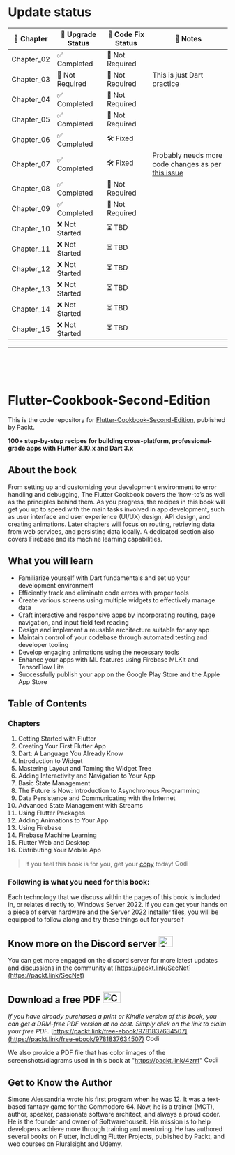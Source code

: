 # Update status

| 📘 Chapter      | 🔼 Upgrade Status | 🧩 Code Fix Status | 📝 Notes |
|-------------    |-------------------|--------------------|---------|
| Chapter_02      | ✅ Completed      | 🚫 Not Required   |         |
| Chapter_03      | 🚫 Not Required   | 🚫 Not Required   | This is just Dart practice        |
| Chapter_04      | ✅ Completed      | 🚫 Not Required   |         |
| Chapter_05      | ✅ Completed      | 🚫 Not Required   |         |
| Chapter_06      | ✅ Completed      | 🛠️ Fixed          |         |
| Chapter_07      | ✅ Completed      | 🛠️ Fixed          | Probably needs more code changes as per [this issue](https://github.com/PacktPublishing/Flutter-Cookbook-Second-Edition/issues/13)        |
| Chapter_08      | ✅ Completed      | 🚫 Not Required   |         |
| Chapter_09      | ✅ Completed      | 🚫 Not Required   |         |
| Chapter_10      | ❌ Not Started    | ⏳ TBD            |         |
| Chapter_11      | ❌ Not Started    | ⏳ TBD            |         |
| Chapter_12      | ❌ Not Started    | ⏳ TBD            |         |
| Chapter_13      | ❌ Not Started    | ⏳ TBD            |         |
| Chapter_14      | ❌ Not Started    | ⏳ TBD            |         |
| Chapter_15      | ❌ Not Started    | ⏳ TBD            |         |


<!--
❌ Not Started 
🔄 In Progress
✅ Completed

🛠️ Fixed
⏳ TBD
🚫 Not Required
 -->

---
<br>
<br>
<br>

# Flutter-Cookbook-Second-Edition
This is the code repository for [Flutter-Cookbook-Second-Edition](https://www.amazon.com/Flutter-Cookbook-real-world-cross-platform-applications/dp/1803245433), published by Packt.

**100+ step-by-step recipes for building cross-platform, professional-grade apps with Flutter 3.10.x and Dart 3.x**

## About the book

From setting up and customizing your development environment to error handling and debugging, The Flutter Cookbook covers the ‘how-to’s as well as the principles behind them.
As you progress, the recipes in this book will get you up to speed with the main tasks involved in app development, such as user interface and user experience (UI/UX) design, API design, and creating animations. Later chapters will focus on routing, retrieving data from web services, and persisting data locally. A dedicated section also covers Firebase and its machine learning capabilities.

## What you will learn

- Familiarize yourself with Dart fundamentals and set up your development environment
- Efficiently track and eliminate code errors with proper tools
- Create various screens using multiple widgets to effectively manage data
- Craft interactive and responsive apps by incorporating routing, page navigation, and input field text reading
- Design and implement a reusable architecture suitable for any app
- Maintain control of your codebase through automated testing and developer tooling
- Develop engaging animations using the necessary tools
- Enhance your apps with ML features using Firebase MLKit and TensorFlow Lite
- Successfully publish your app on the Google Play Store and the Apple App Store


## Table of Contents
### Chapters
1. Getting Started with Flutter 
2. Creating Your First Flutter App
3. Dart: A Language You Already Know
4. Introduction to Widget
5. Mastering Layout and Taming the Widget Tree 
6. Adding Interactivity and Navigation to Your App
7. Basic State Management
8. The Future is Now: Introduction to Asynchronous Programming 
9. Data Persistence and Communicating with the Internet 
10. Advanced State Management with Streams
11. Using Flutter Packages 
12. Adding Animations to Your App
13. Using Firebase
14. Firebase Machine Learning
15. Flutter Web and Desktop
16. Distributing Your Mobile App 	


> If you feel this book is for you, get your [copy](https://www.amazon.com/Flutter-Cookbook-real-world-cross-platform-applications/dp/1803245433) today! <img alt="Coding" height="15" width="35"  src="https://media.tenor.com/ex_HDD_k5P8AAAAi/habbo-habbohotel.gif">


### Following is what you need for this book: ###

Each technology that we discuss within the pages of this book is included in, or relates directly to, Windows Server 2022. If you can get your hands on a piece of server hardware and the Server 2022 installer files, you will be equipped to follow along and try these things out for yourself


## Know more on the Discord server <img alt="Coding" height="25" width="32"  src="https://cliply.co/wp-content/uploads/2021/08/372108630_DISCORD_LOGO_400.gif">

You can get more engaged on the discord server for more latest updates and discussions in the community at [https://packt.link/SecNet](https://packt.link/SecNet)

## Download a free PDF <img alt="Coding" height="25" width="40" src="https://emergency.com.au/wp-content/uploads/2021/03/free.gif">

_If you have already purchased a print or Kindle version of this book, you can get a DRM-free PDF version at no cost. Simply click on the link to claim your free PDF._
[https://packt.link/free-ebook/9781837634507](https://packt.link/free-ebook/9781837634507) <img alt="Coding" height="15" width="35"  src="https://media.tenor.com/ex_HDD_k5P8AAAAi/habbo-habbohotel.gif">

We also provide a PDF file that has color images of the screenshots/diagrams used in this book at "https://packt.link/4zrrf" <img alt="Coding" height="15" width="35"  src="https://media.tenor.com/ex_HDD_k5P8AAAAi/habbo-habbohotel.gif">


## Get to Know the Author

Simone Alessandria wrote his first program when he was 12. It was a text-based fantasy game for the Commodore 64. Now, he is a trainer (MCT), author, speaker, passionate software architect, and always a proud coder. He is the founder and owner of Softwarehouseit. His mission is to help developers achieve more through training and mentoring. He has authored several books on Flutter, including Flutter Projects, published by Packt, and web courses on Pluralsight and Udemy.
